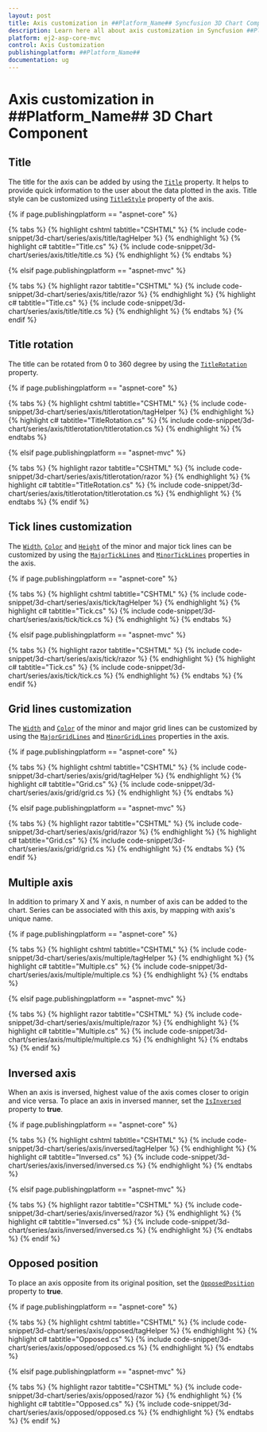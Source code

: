 ```yaml
---
layout: post
title: Axis customization in ##Platform_Name## Syncfusion 3D Chart Component
description: Learn here all about axis customization in Syncfusion ##Platform_Name## 3D Chart component of Syncfusion Essential JS 2 and more.
platform: ej2-asp-core-mvc
control: Axis Customization
publishingplatform: ##Platform_Name##
documentation: ug
---
```



# Axis customization in ##Platform_Name## 3D Chart Component

## Title

The title for the axis can be added by using the [`Title`](https://help.syncfusion.com/cr/aspnetmvc-js2/Syncfusion.EJ2.Charts.Chart3DAxis.html#Syncfusion_EJ2_Charts_Chart3DAxis_Title) property. It helps to provide quick information to the user about the data plotted in the axis. Title style can be customized using [`TitleStyle`](https://help.syncfusion.com/cr/aspnetmvc-js2/Syncfusion.EJ2.Charts.Chart3DAxis.html#Syncfusion_EJ2_Charts_Chart3DAxis_TitleStyle) property of the axis.

{% if page.publishingplatform == "aspnet-core" %}

{% tabs %}
{% highlight cshtml tabtitle="CSHTML" %}
{% include code-snippet/3d-chart/series/axis/title/tagHelper %}
{% endhighlight %}
{% highlight c# tabtitle="Title.cs" %}
{% include code-snippet/3d-chart/series/axis/title/title.cs %}
{% endhighlight %}
{% endtabs %}

{% elsif page.publishingplatform == "aspnet-mvc" %}

{% tabs %}
{% highlight razor tabtitle="CSHTML" %}
{% include code-snippet/3d-chart/series/axis/title/razor %}
{% endhighlight %}
{% highlight c# tabtitle="Title.cs" %}
{% include code-snippet/3d-chart/series/axis/title/title.cs %}
{% endhighlight %}
{% endtabs %}
{% endif %}


## Title rotation

The title can be rotated from 0 to 360 degree by using the [`TitleRotation`](https://help.syncfusion.com/cr/aspnetmvc-js2/Syncfusion.EJ2.Charts.Chart3DAxis.html#Syncfusion_EJ2_Charts_Chart3DAxis_TitleRotation) property.

{% if page.publishingplatform == "aspnet-core" %}

{% tabs %}
{% highlight cshtml tabtitle="CSHTML" %}
{% include code-snippet/3d-chart/series/axis/titlerotation/tagHelper %}
{% endhighlight %}
{% highlight c# tabtitle="TitleRotation.cs" %}
{% include code-snippet/3d-chart/series/axis/titlerotation/titlerotation.cs %}
{% endhighlight %}
{% endtabs %}

{% elsif page.publishingplatform == "aspnet-mvc" %}

{% tabs %}
{% highlight razor tabtitle="CSHTML" %}
{% include code-snippet/3d-chart/series/axis/titlerotation/razor %}
{% endhighlight %}
{% highlight c# tabtitle="TitleRotation.cs" %}
{% include code-snippet/3d-chart/series/axis/titlerotation/titlerotation.cs %}
{% endhighlight %}
{% endtabs %}
{% endif %}


## Tick lines customization

The [`Width`](https://help.syncfusion.com/cr/aspnetmvc-js2/Syncfusion.EJ2.Charts.Chart3DMajorTickLines.html#Syncfusion_EJ2_Charts_Chart3DMajorTickLines_Width), [`Color`](https://help.syncfusion.com/cr/aspnetmvc-js2/Syncfusion.EJ2.Charts.Chart3DMajorTickLines.html#Syncfusion_EJ2_Charts_Chart3DMajorTickLines_Color) and [`Height`](https://help.syncfusion.com/cr/aspnetmvc-js2/Syncfusion.EJ2.Charts.Chart3DMajorTickLines.html#Syncfusion_EJ2_Charts_Chart3DMajorTickLines_Height) of the minor and major tick lines can be customized by using the [`MajorTickLines`](https://help.syncfusion.com/cr/aspnetmvc-js2/Syncfusion.EJ2.Charts.Chart3DAxis.html#Syncfusion_EJ2_Charts_Chart3DAxis_MajorTickLines) and [`MinorTickLines`](https://help.syncfusion.com/cr/aspnetmvc-js2/Syncfusion.EJ2.Charts.Chart3DAxis.html#Syncfusion_EJ2_Charts_Chart3DAxis_MinorTickLines) properties in the axis.

{% if page.publishingplatform == "aspnet-core" %}

{% tabs %}
{% highlight cshtml tabtitle="CSHTML" %}
{% include code-snippet/3d-chart/series/axis/tick/tagHelper %}
{% endhighlight %}
{% highlight c# tabtitle="Tick.cs" %}
{% include code-snippet/3d-chart/series/axis/tick/tick.cs %}
{% endhighlight %}
{% endtabs %}

{% elsif page.publishingplatform == "aspnet-mvc" %}

{% tabs %}
{% highlight razor tabtitle="CSHTML" %}
{% include code-snippet/3d-chart/series/axis/tick/razor %}
{% endhighlight %}
{% highlight c# tabtitle="Tick.cs" %}
{% include code-snippet/3d-chart/series/axis/tick/tick.cs %}
{% endhighlight %}
{% endtabs %}
{% endif %}



## Grid lines customization

The [`Width`](https://help.syncfusion.com/cr/aspnetmvc-js2/Syncfusion.EJ2.Charts.Chart3DMajorGridLines.html#Syncfusion_EJ2_Charts_Chart3DMajorGridLines_Width) and [`Color`](https://help.syncfusion.com/cr/aspnetmvc-js2/Syncfusion.EJ2.Charts.Chart3DMajorGridLines.html#Syncfusion_EJ2_Charts_Chart3DMajorGridLines_Color) of the minor and major grid lines can be customized by using the [`MajorGridLines`](https://help.syncfusion.com/cr/aspnetmvc-js2/Syncfusion.EJ2.Charts.Chart3DAxis.html#Syncfusion_EJ2_Charts_Chart3DAxis_MajorGridLines) and [`MinorGridLines`](https://help.syncfusion.com/cr/aspnetmvc-js2/Syncfusion.EJ2.Charts.Chart3DAxis.html#Syncfusion_EJ2_Charts_Chart3DAxis_MinorGridLines) properties in the axis.

{% if page.publishingplatform == "aspnet-core" %}

{% tabs %}
{% highlight cshtml tabtitle="CSHTML" %}
{% include code-snippet/3d-chart/series/axis/grid/tagHelper %}
{% endhighlight %}
{% highlight c# tabtitle="Grid.cs" %}
{% include code-snippet/3d-chart/series/axis/grid/grid.cs %}
{% endhighlight %}
{% endtabs %}

{% elsif page.publishingplatform == "aspnet-mvc" %}

{% tabs %}
{% highlight razor tabtitle="CSHTML" %}
{% include code-snippet/3d-chart/series/axis/grid/razor %}
{% endhighlight %}
{% highlight c# tabtitle="Grid.cs" %}
{% include code-snippet/3d-chart/series/axis/grid/grid.cs %}
{% endhighlight %}
{% endtabs %}
{% endif %}



## Multiple axis

In addition to primary X and Y axis, n number of axis can be added to the chart. Series can be associated with this axis, by mapping with axis's unique name.

{% if page.publishingplatform == "aspnet-core" %}

{% tabs %}
{% highlight cshtml tabtitle="CSHTML" %}
{% include code-snippet/3d-chart/series/axis/multiple/tagHelper %}
{% endhighlight %}
{% highlight c# tabtitle="Multiple.cs" %}
{% include code-snippet/3d-chart/series/axis/multiple/multiple.cs %}
{% endhighlight %}
{% endtabs %}

{% elsif page.publishingplatform == "aspnet-mvc" %}

{% tabs %}
{% highlight razor tabtitle="CSHTML" %}
{% include code-snippet/3d-chart/series/axis/multiple/razor %}
{% endhighlight %}
{% highlight c# tabtitle="Multiple.cs" %}
{% include code-snippet/3d-chart/series/axis/multiple/multiple.cs %}
{% endhighlight %}
{% endtabs %}
{% endif %}



## Inversed axis

When an axis is inversed, highest value of the axis comes closer to origin and vice versa. To place an axis in inversed manner, set the [`IsInversed`](https://help.syncfusion.com/cr/aspnetmvc-js2/Syncfusion.EJ2.Charts.Chart3DAxis.html#Syncfusion_EJ2_Charts_Chart3DAxis_IsInversed) property to **true**.

{% if page.publishingplatform == "aspnet-core" %}

{% tabs %}
{% highlight cshtml tabtitle="CSHTML" %}
{% include code-snippet/3d-chart/series/axis/inversed/tagHelper %}
{% endhighlight %}
{% highlight c# tabtitle="Inversed.cs" %}
{% include code-snippet/3d-chart/series/axis/inversed/inversed.cs %}
{% endhighlight %}
{% endtabs %}

{% elsif page.publishingplatform == "aspnet-mvc" %}

{% tabs %}
{% highlight razor tabtitle="CSHTML" %}
{% include code-snippet/3d-chart/series/axis/inversed/razor %}
{% endhighlight %}
{% highlight c# tabtitle="Inversed.cs" %}
{% include code-snippet/3d-chart/series/axis/inversed/inversed.cs %}
{% endhighlight %}
{% endtabs %}
{% endif %}



## Opposed position

To place an axis opposite from its original position, set the [`OpposedPosition`](https://help.syncfusion.com/cr/aspnetmvc-js2/Syncfusion.EJ2.Charts.Chart3DAxis.html#Syncfusion_EJ2_Charts_Chart3DAxis_OpposedPosition) property to **true**.

{% if page.publishingplatform == "aspnet-core" %}

{% tabs %}
{% highlight cshtml tabtitle="CSHTML" %}
{% include code-snippet/3d-chart/series/axis/opposed/tagHelper %}
{% endhighlight %}
{% highlight c# tabtitle="Opposed.cs" %}
{% include code-snippet/3d-chart/series/axis/opposed/opposed.cs %}
{% endhighlight %}
{% endtabs %}

{% elsif page.publishingplatform == "aspnet-mvc" %}

{% tabs %}
{% highlight razor tabtitle="CSHTML" %}
{% include code-snippet/3d-chart/series/axis/opposed/razor %}
{% endhighlight %}
{% highlight c# tabtitle="Opposed.cs" %}
{% include code-snippet/3d-chart/series/axis/opposed/opposed.cs %}
{% endhighlight %}
{% endtabs %}
{% endif %}




